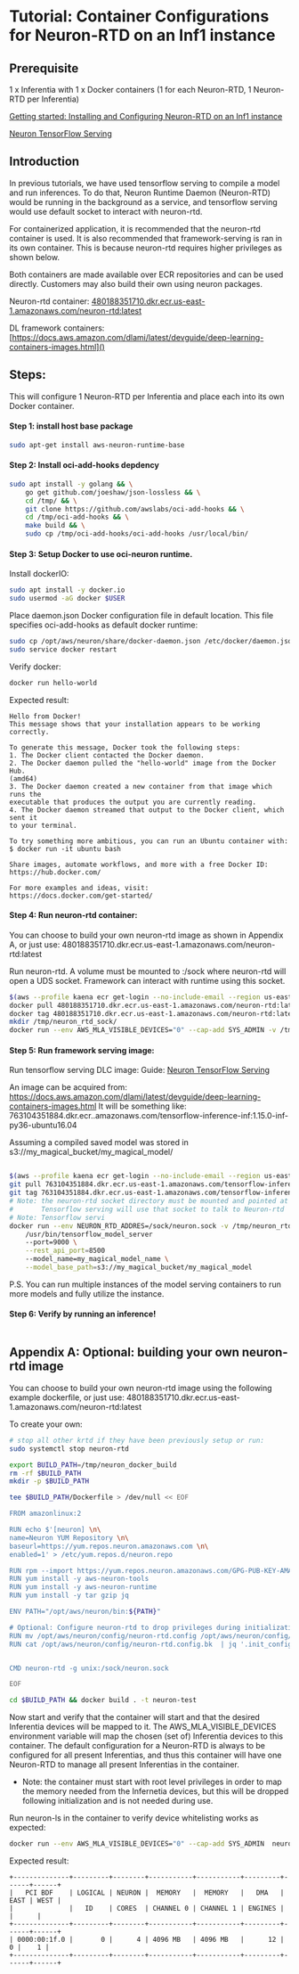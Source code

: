 # Tutorial: Container Configurations for Neuron-RTD on an Inf1 instance

##  Prerequisite
   1 x Inferentia with 1 x Docker containers (1 for each Neuron-RTD, 1 Neuron-RTD per Inferentia)

  [Getting started:  Installing and Configuring Neuron-RTD on an Inf1 instance](./getting-started-neuron-rtd.md)

  [Neuron TensorFlow Serving](./tutorial-tensorflow-serving.md)

## Introduction

In previous tutorials, we have used tensorflow serving to compile a model
and run inferences. To do that, Neuron Runtime Daemon (Neuron-RTD) would
be running in the background as a service, and tensorflow serving would
use default socket to interact with neuron-rtd.

For containerized application, it is recommended that the neuron-rtd
container is used. It is also recommended that framework-serving is ran
in its own container. This is because neuron-rtd requires higher privileges
as shown below.

Both containers are made available over ECR repositories and can be used
directly. Customers may also build their own using neuron packages.

Neuron-rtd container: [480188351710.dkr.ecr.us-east-1.amazonaws.com/neuron-rtd:latest]()

DL framework containers:  [https://docs.aws.amazon.com/dlami/latest/devguide/deep-learning-containers-images.html]()


##  Steps:

This will configure 1 Neuron-RTD per Inferentia and place each into its own Docker container.

#### Step 1: install host base package

```bash
sudo apt-get install aws-neuron-runtime-base
```

#### Step 2: Install oci-add-hooks depdency

```bash
sudo apt install -y golang && \
    go get github.com/joeshaw/json-lossless && \
    cd /tmp/ && \
    git clone https://github.com/awslabs/oci-add-hooks && \
    cd /tmp/oci-add-hooks && \
    make build && \
    sudo cp /tmp/oci-add-hooks/oci-add-hooks /usr/local/bin/
```


#### Step 3: Setup Docker to use oci-neuron runtime.

Install dockerIO:

```bash
sudo apt install -y docker.io
sudo usermod -aG docker $USER
```

Place daemon.json Docker configuration file in default location. This file specifies oci-add-hooks as default docker runtime:

```bash
sudo cp /opt/aws/neuron/share/docker-daemon.json /etc/docker/daemon.json
sudo service docker restart
```

Verify docker:

```bash
docker run hello-world
```

Expected result:
```
Hello from Docker!
This message shows that your installation appears to be working correctly.

To generate this message, Docker took the following steps:
1. The Docker client contacted the Docker daemon.
2. The Docker daemon pulled the "hello-world" image from the Docker Hub.
(amd64)
3. The Docker daemon created a new container from that image which runs the
executable that produces the output you are currently reading.
4. The Docker daemon streamed that output to the Docker client, which sent it
to your terminal.

To try something more ambitious, you can run an Ubuntu container with:
$ docker run -it ubuntu bash

Share images, automate workflows, and more with a free Docker ID:
https://hub.docker.com/

For more examples and ideas, visit:
https://docs.docker.com/get-started/
```


#### Step 4: Run neuron-rtd container:

You can choose to build your own neuron-rtd image as shown in Appendix A, or just use:
480188351710.dkr.ecr.us-east-1.amazonaws.com/neuron-rtd:latest

Run neuron-rtd. A volume must be mounted to :/sock where neuron-rtd will open a UDS socket. Framework can interact with runtime using this socket.

```bash
$(aws --profile kaena ecr get-login --no-include-email --region us-east-1 --registry-ids 480188351710)
docker pull 480188351710.dkr.ecr.us-east-1.amazonaws.com/neuron-rtd:latest
docker tag 480188351710.dkr.ecr.us-east-1.amazonaws.com/neuron-rtd:latest neuron-rtd
mkdir /tmp/neuron_rtd_sock/
docker run --env AWS_MLA_VISIBLE_DEVICES="0" --cap-add SYS_ADMIN -v /tmp/neuron_rtd_sock/:/sock neuron-rtd
```


#### Step 5: Run framework serving image:

Run tensorflow serving DLC image:
Guide:
[Neuron TensorFlow Serving](./tutorial-tensorflow-serving.md)

An image can be acquired from:
https://docs.aws.amazon.com/dlami/latest/devguide/deep-learning-containers-images.html
It will be something like:
763104351884.dkr.ecr.<region>.amazonaws.com/tensorflow-inference-inf:1.15.0-inf-py36-ubuntu16.04


Assuming a compiled saved model was stored in s3://my_magical_bucket/my_magical_model/

```bash

$(aws --profile kaena ecr get-login --no-include-email --region us-east-1 --registry-ids 763104351884)
git pull 763104351884.dkr.ecr.us-east-1.amazonaws.com/tensorflow-inference-inf:1.15.0-inf-py36-ubuntu16.04
git tag 763104351884.dkr.ecr.us-east-1.amazonaws.com/tensorflow-inference-inf:1.15.0-inf-py36-ubuntu16.04 tensorflow-inference-inf
# Note: the neuron-rtd socket directory must be mounted and pointed at using environment variable. 
#       Tensorflow serving will use that socket to talk to Neuron-rtd
# Note: Tensorflow servi
docker run --env NEURON_RTD_ADDRES=/sock/neuron.sock -v /tmp/neuron_rtd_sock/:/sock -p 9000:9000 -p 8500:8500 tensorflow-inference-inf \
    /usr/bin/tensorflow_model_server
    --port=9000 \
    --rest_api_port=8500
    --model_name=my_magical_model_name \
    --model_base_path=s3://my_magical_bucket/my_magical_model


```

P.S. You can run multiple instances of the model serving containers to run 
more models and fully utilize the instance.



#### Step 6: Verify by running an inference!

```bash

```

## Appendix A: Optional: building your own neuron-rtd image


You can choose to build your own neuron-rtd image using the following example dockerfile, or just use:
480188351710.dkr.ecr.us-east-1.amazonaws.com/neuron-rtd:latest

To create your own:

```bash
# stop all other krtd if they have been previously setup or run:
sudo systemctl stop neuron-rtd

export BUILD_PATH=/tmp/neuron_docker_build
rm -rf $BUILD_PATH
mkdir -p $BUILD_PATH

tee $BUILD_PATH/Dockerfile > /dev/null << EOF

FROM amazonlinux:2

RUN echo $'[neuron] \n\
name=Neuron YUM Repository \n\
baseurl=https://yum.repos.neuron.amazonaws.com \n\
enabled=1' > /etc/yum.repos.d/neuron.repo

RUN rpm --import https://yum.repos.neuron.amazonaws.com/GPG-PUB-KEY-AMAZON-AWS-NEURON.PUB
RUN yum install -y aws-neuron-tools
RUN yum install -y aws-neuron-runtime
RUN yum install -y tar gzip jq

ENV PATH="/opt/aws/neuron/bin:${PATH}"

# Optional: Configure neuron-rtd to drop privileges during initialization
RUN mv /opt/aws/neuron/config/neuron-rtd.config /opt/aws/neuron/config/neuron-rtd.config.bk
RUN cat /opt/aws/neuron/config/neuron-rtd.config.bk  | jq '.init_config.drop_all_capabilities = true' > /opt/aws/neuron/config/neuron-rtd.config


CMD neuron-rtd -g unix:/sock/neuron.sock

EOF

cd $BUILD_PATH && docker build . -t neuron-test

```

Now start and verify that the container will start and that the desired Inferentia devices will be mapped to it. The AWS_MLA_VISIBLE_DEVICES environment variable will map the chosen (set of) Inferentia devices to this container. The default configuration for a Neuron-RTD is always to be configured for all present Inferentias, and thus this container will have one Neuron-RTD to manage all present Inferentias in the container.


* Note: the container must start with root level privileges in order to map the memory needed from the Infernetia devices, but this will be dropped following initialization and is not needed during use.

Run neuron-ls in the container to verify device whitelisting works as expected:

```bash
docker run --env AWS_MLA_VISIBLE_DEVICES="0" --cap-add SYS_ADMIN  neuron-test neuron-ls
```
Expected result:
```
+--------------+---------+--------+-----------+-----------+---------+------+------+
|   PCI BDF    | LOGICAL | NEURON |  MEMORY   |  MEMORY   |   DMA   | EAST | WEST |
|              |   ID    | CORES  | CHANNEL 0 | CHANNEL 1 | ENGINES |      |      |
+--------------+---------+--------+-----------+-----------+---------+------+------+
| 0000:00:1f.0 |       0 |      4 | 4096 MB   | 4096 MB   |      12 |    0 |    1 |
+--------------+---------+--------+-----------+-----------+---------+------+------+

```